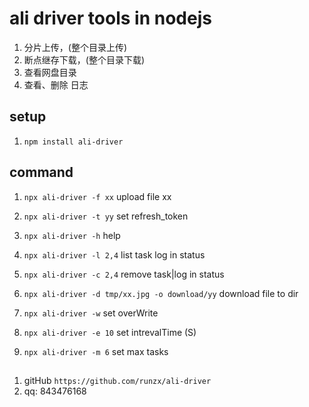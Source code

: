 # ali driver tools in nodejs

1. 分片上传，(整个目录上传)
2. 断点继存下载，(整个目录下载)
3. 查看网盘目录
4. 查看、删除 日志

## setup

1. `npm install ali-driver`

## command

1. `npx ali-driver -f xx` upload file xx

2. `npx ali-driver -t yy` set refresh_token

3. `npx ali-driver -h` help
4. `npx ali-driver -l 2,4` list task log in status
5. `npx ali-driver -c 2,4` remove task|log in status
6. `npx ali-driver -d tmp/xx.jpg -o download/yy` download file to dir
7. `npx ali-driver -w` set overWrite
8. `npx ali-driver -e 10` set intrevalTime (S)
9. `npx ali-driver -m 6` set max tasks

## 
1. gitHub `https://github.com/runzx/ali-driver`
2. qq: 843476168
